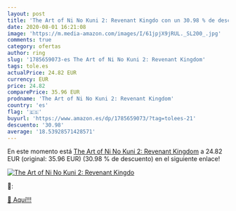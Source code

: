 ```yaml
---
layout: post
title: 'The Art of Ni No Kuni 2: Revenant Kingdo con un 30.98 % de descuento'
date: 2020-08-01 16:21:08
image: 'https://m.media-amazon.com/images/I/61jpjX9jRUL._SL200_.jpg'
comments: true
category: ofertas
author: ring
slug: '1785659073-es The Art of Ni No Kuni 2: Revenant Kingdom'
tags: tole.es
actualPrice: 24.82 EUR
currency: EUR
price: 24.82
comparePrice: 35.96 EUR
prodname: 'The Art of Ni No Kuni 2: Revenant Kingdom'
country: 'es'
flag: '🇪🇸'
buyurl: 'https://www.amazon.es/dp/1785659073/?tag=tolees-21'
descuento: '30.98'
average: '18.53928571428571'
---
```


En este momento está [The Art of Ni No Kuni 2: Revenant Kingdom](https://www.amazon.es/dp/1785659073/?tag=tolees-21) a 24.82 EUR (original: 35.96 EUR) (30.98 %  de descuento) en el siguiente enlace!

[![The Art of Ni No Kuni 2: Revenant Kingdo](https://m.media-amazon.com/images/I/61jpjX9jRUL._SL200_.jpg)](https://www.amazon.es/dp/1785659073/?tag=tolees-21)

🔎:


[🛒 Aquí!!!](https://www.amazon.es/dp/1785659073/?tag=tolees-21)
